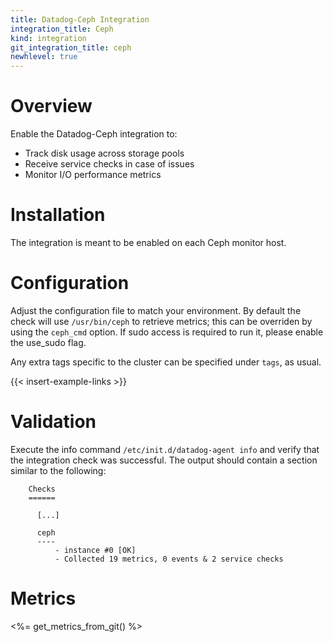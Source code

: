 ```yaml
---
title: Datadog-Ceph Integration
integration_title: Ceph
kind: integration
git_integration_title: ceph
newhlevel: true
---
```

# Overview

Enable the Datadog-Ceph integration to:

  * Track disk usage across storage pools
  * Receive service checks in case of issues
  * Monitor I/O performance metrics


# Installation

The integration is meant to be enabled on each Ceph monitor host.

# Configuration

Adjust the configuration file to match your environment. By default the check will use `/usr/bin/ceph` to retrieve metrics; this can be overriden by using the `ceph_cmd` option. If sudo access is required to run it, please enable the use_sudo flag.

Any extra tags specific to the cluster can be specified under `tags`, as usual.

{{< insert-example-links >}}

# Validation

Execute the info command `/etc/init.d/datadog-agent info` and verify that the integration check was successful. The output should contain a section similar to the following:

        Checks
        ======

          [...]

          ceph
          ----
              - instance #0 [OK]
              - Collected 19 metrics, 0 events & 2 service checks


# Metrics

<%= get_metrics_from_git() %>
